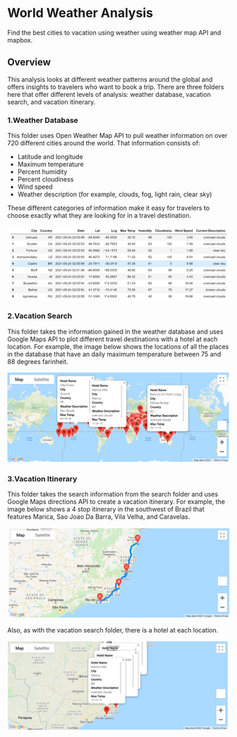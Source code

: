 # World Weather Analysis
Find the best cities to vacation using weather using weather map API and mapbox.

## Overview

This analysis looks at different weather patterns around the global and offers insights to travelers who want to book a trip. There are three folders here that offer different levels of analysis: weather database, vacation search, and vacation itinerary.

### 1.Weather Database

This folder uses Open Weather Map API to pull weather information on over 720 different cities around the world. That information consists of:

* Latitude and longitude
* Maximum temperature
* Percent humidity
* Percent cloudiness
* Wind speed
* Weather description (for example, clouds, fog, light rain, clear sky)

These different categories of information make it easy for travelers to choose exactly what they are looking for in a travel destination.

![Vacation Map Dataframe](weather_database/city_data_df.png)

### 2.Vacation Search

This folder takes the information gained in the weather database and uses Google Maps API to plot different travel destinations with a hotel at each location. For example, the image below shows the locations of all the places in the database that have an daily maximum temperature between 75 and 88 degrees farinheit.

![vacation_search_map](vacation_search/weatherpy_vacation_map.png)

### 3.Vacation Itinerary

This folder takes the search information from the search folder and uses Google Maps directions API to create a vacation itinerary. For example, the image below shows a 4 stop itinerary in the southwest of Brazil that features Marica, Sao Joao Da Barra, Vila Velha, and Caravelas.

![vacation_itinerary_map](vacation_itinerary/weatherpy_travel_map.png)

Also, as with the vacation search folder, there is a hotel at each location.

![vacation_itinerary_markers](vacation_itinerary/weatherpy_travel_map_markers.png)

